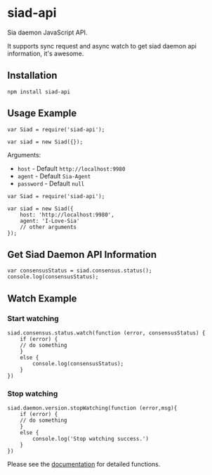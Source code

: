 # siad-api

Sia daemon JavaScript API. 

It supports sync request and async watch to get siad daemon api information, it's awesome.

## Installation

`npm install siad-api`

## Usage Example

```
var Siad = require('siad-api');

var siad = new Siad({});
```

Arguments:

- `host` - Default `http://localhost:9980`
- `agent` - Default `Sia-Agent`
- `password` - Default `null`

```
var Siad = require('siad-api');

var siad = new Siad({
    host: 'http://localhost:9980',
    agent: 'I-Love-Sia'
    // other arguments
});
```

## Get Siad Daemon API Information

```
var consensusStatus = siad.consensus.status();
console.log(consensusStatus);
```

## Watch Example

### Start watching

```
siad.consensus.status.watch(function (error, consensusStatus) {
    if (error) {
    // do something
    }
    else {
        console.log(consensusStatus);
    }
})
```

### Stop watching

```
siad.daemon.version.stopWatching(function (error,msg){
    if (error) {
    // do something
    }
    else {
        console.log('Stop watching success.')
    }
})
```

Please see the [documentation](/doc/API.md) for detailed functions.
